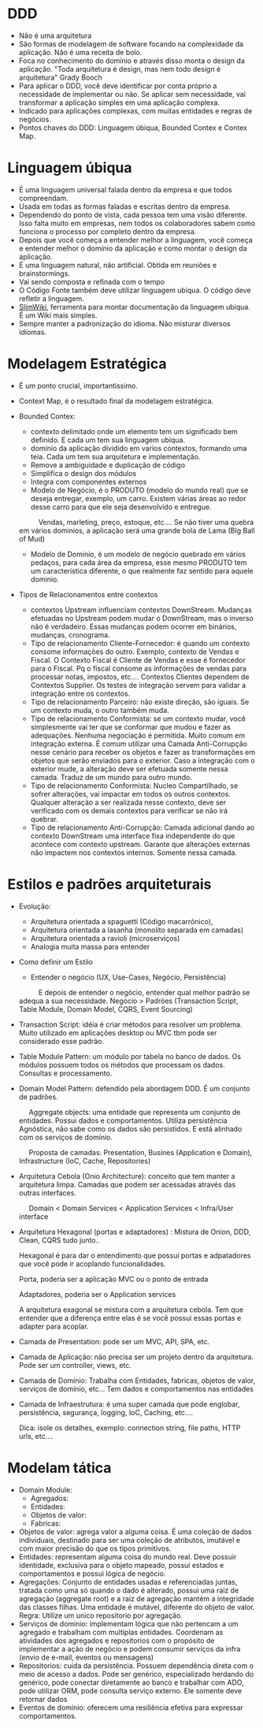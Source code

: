 # DDD

* Não é uma arquitetura
* São formas de modelagem de software focando na complexidade da aplicação. Não é uma receita de bolo.
* Foca no conhecimento do domínio e através disso monta o design da aplicação.
"Toda arquitetura é design, mas nem todo design é arquitetura" Grady Booch
* Para aplicar o DDD, você deve identificar por conta próprio a necessidade de implementar ou não. Se aplicar sem necessidade, vai transformar a aplicação simples em uma aplicação complexa.
* Indicado para aplicações complexas, com muitas entidades e regras de negócios.
* Pontos chaves do DDD: Linguagem úbiqua, Bounded Contex e Contex Map.


# Linguagem úbiqua
* É uma linguagem universal falada dentro da empresa e que todos compreendam.
* Usada em todas as formas faladas e escritas dentro da empresa.
* Dependendo do ponto de vista, cada pessoa tem uma visão diferente. Isso falta muito em empresas, nem todos os colaboradores sabem como funciona o processo por completo dentro da empresa.
* Depois que você começa a entender melhor a linguagem, você começa e entender melhor o domínio da aplicação e como montar o design da aplicação.
* É uma linguagem natural, não artificial.  Obtida em reuniões e brainstormings.
* Vai sendo composta e refinada com o tempo
* O Código Fonte também deve utilizar linguagem ubiqua. O código deve refletir a linguagem.
* [SlimWiki](https://slimwiki.com/), ferramenta para montar documentação da linguagem ubiqua. É um Wiki mais simples.
* Sempre manter a padronização do idioma. Não misturar diversos idiomas.

# Modelagem Estratégica
* É um ponto crucial, importantissimo.
* Context Map, é o resultado final da modelagem estratégica. 
* Bounded Contex: 
    * contexto delimitado onde um elemento tem um significado bem definido. E cada um tem sua linguagem ubiqua.
    * domínio da aplicação dividido em varios contextos, formando uma teia. Cada um tem sua arquitetura e implementação.
    * Remove a ambiguidade e duplicação de código
    * Simplifica o design dos módulos
    * Integra com componentes externos
    * Modelo de Negócio, é o PRODUTO (modelo do mundo real) que se deseja entregar, exemplo, um carro. Existem várias áreas ao redor desse carro para que ele seja desenvolvido e entregue. 
    
    &nbsp;&nbsp;&nbsp;&nbsp;&nbsp;&nbsp;&nbsp;&nbsp;&nbsp;&nbsp;Vendas, marleting, preço, estoque, etc.... Se não tiver uma quebra em vários dominios, a aplicação será uma grande bola de Lama (BIg Ball of Mud)
    * Modelo de Dominio, é um modelo de negócio quebrado em vários pedaços, para cada área da empresa, esse mesmo PRODUTO tem um caracteristica diferente, o que realmente faz sentido para aquele dominio.
* Tipos de Relacionamentos entre contextos
    * contextos Upstream influenciam contextos DownStream. Mudanças efetuadas no Upstream podem mudar o DownStream, mas o inverso não é verdadeiro.
    Essas mudanças podem ocorrer em binários, mudanças, cronograma.
    * Tipo de relacionamento Cliente-Fornecedor: é quando um contexto consome informações do outro. Exemplo, contexto de Vendas e Fiscal. O Contexto Fiscal é Cliente de Vendas e esse é fornecedor para o Fiscal. Pq o fiscal consome as informações de vendas para processar notas, impostos, etc....
    Contextos Clientes dependem de Contextos Supplier.
    Os testes de integração servem para validar a integração entre os contextos.
    * Tipo de relacionamento Parceiro: não existe direção, são iguais. Se um contexto muda, o outro também muda.    
    * Tipo de relacionamento Conformista: se um contexto mudar, você simplesmente vai ter que se conformar que mudou e fazer as adequações. Nenhuma negociação é permitida.
    Muito comum em integração externa. É comum utilizar uma Camada Anti-Corrupção nesse cenário para receber os objetos e fazer as transformações em objetos que serão enviados para o exterior.
    Caso a integração com o exterior mude, a alteração deve ser efetuada somente nessa camada. Traduz de um mundo para outro mundo.
    * Tipo de relacionamento Conformista: Nucleo Compartilhado, se sofrer alterações, vai impactar em todos os outros contextos. Qualquer alteração a ser realizada nesse contexto, deve ser verificado com os demais contextos para verificar se não irá quebrar.
    * Tipo de relacionamento Anti-Corrupção: Camada adicional dando ao contexto DownStream uma interface fixa independente do que acontece com contexto upstream.
    Garante que alterações externas não impactem nos contextos internos. Somente nessa camada.

# Estilos e padrões arquiteturais
*  Evolução: 
    * Arquitetura orientada a spaguetti (Código macarrônico), 
    * Arquitetura orientada a lasanha (monolito separada em camadas) 
    * Arquitetura orientada a ravioli (microserviços)
    * Analogia muita massa para entender
* Como definir um Estilo
    * Entender o negócio (UX, Use-Cases, Negócio, Persistência)
    
    &nbsp;&nbsp;&nbsp;&nbsp;&nbsp;&nbsp;&nbsp;&nbsp;&nbsp;&nbsp;E depois de entender o negócio, entender qual melhor padrão se adequa a sua necessidade.
    Negócio > Padrões (Transaction Script, Table Module, Domain Model, CQRS, Event Sourcing)
* Transaction Script: idéia é criar métodos para resolver um problema. Muito utilizado em aplicações desktop ou MVC tbm pode ser considerado esse padrão.
* Table Module Pattern: um módulo por tabela no banco de dados. Os módulos possuem todos os métodos que processam os dados. Consultas e processamento.
* Domain Model Pattern: defendido pela abordagem DDD. É um conjunto de padrões.
    
    &nbsp;&nbsp;&nbsp;&nbsp;&nbsp;Aggregate objects: uma entidade que representa um conjunto de entidades. Possui dados e comportamentos. Utiliza persistência Agnóstica, não sabe como os dados são persistidos. E está alinhado com os serviços de domínio.
    
    &nbsp;&nbsp;&nbsp;&nbsp;&nbsp;Proposta de camadas: Presentation, Busines (Application e Domain), Infrastructure (IoC, Cache, Repositories)
* Arquitetura Cebola (Onio Architecture): conceito que tem manter a arquitetura limpa. Camadas que podem ser acessadas através das outras interfaces.
    
    &nbsp;&nbsp;&nbsp;&nbsp;&nbsp;Domain < Domain Services < Application Services < Infra/User interface
* Arquitetura Hexagonal (portas e adaptadores) : Mistura de Onion, DDD, Clean, CQRS tudo junto..
    
    Hexagonal é para dar o entendimento que possui portas e adpatadores que você pode ir acoplando funcionalidades.
    
    Porta, poderia ser a aplicação MVC ou o ponto de entrada
    
    Adaptadores, poderia ser o Application services
    
    A arquitetura exagonal se mistura com a arquitetura cebola. Tem que entender que a diferença entre elas é se você possui essas portas e adapter para acoplar.
* Camada de Presentation: pode ser um MVC, API, SPA, etc.
* Camada de Aplicação: não precisa ser um projeto dentro da arquitetura. Pode ser um controller, views, etc. 
* Camada de Domínio: Trabalha com Entidades, fabricas, objetos de valor, serviços de domínio, etc... Tem dados e comportamentos nas entidades
* Camada de Infraestrutura: é uma super camada que pode englobar, persistência, segurança, logging, IoC, Caching, etc....
    
    Dica: isole os detalhes, exemplo: connection  string, file paths, HTTP urls, etc....

# Modelam tática
*   Domain Module: 
    * Agregados:
    * Entidades:
    * Objetos de valor: 
    * Fabricas:
* Objetos de valor: agrega valor a alguma coisa. É uma coleção de dados individuais, destinado para ser uma coleção de atributos, imutável e com maior precisão do que os tipos primitivos.
* Entidades: representam alguma coisa do mundo real. Deve possuir identidade, exclusiva para o objeto mapeado, possui estados e comportamentos e possui lógica de negócio.
* Agregações: Conjunto de entidades usadas e referenciadas juntas, tratada como uma só quando o dado é alterado, possui uma raiz de agregação (aggregate root) e a raiz de agregação mantém a integridade das classes filhas. Uma entidade é mutável, diferente do objeto de valor. Regra: Utilize um unico repositorio por agregação.
* Serviços de dominio: implementam lógica que não pertencam a um agregado e trabalham com multiplas entidades. Coordenam as atividades dos agregados e repositorios com o propósito de implementar a ação de negócio e podem consumir serviços da infra (envio de e-mail, eventos ou mensagens)
* Repositorios: cuida da persistência. Possuem dependência direta com o meio de acesso a dados. Pode ser genérico, especializado herdando do genérico, pode conectar diretamente ao banco e trabalhar com ADO, pode utilizar ORM, pode consulta serviço externo. Ele somente deve retornar dados
* Eventos de domínio: oferecem uma resiliência efetiva para expressar comportamentos.